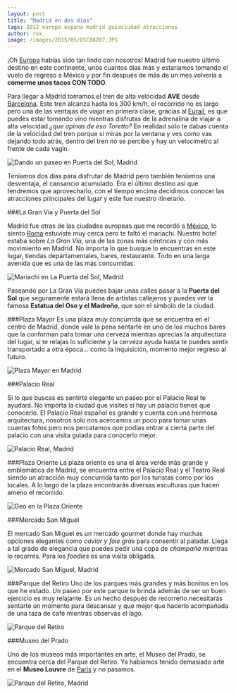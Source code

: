 ```yaml
---
layout: post
title: "Madrid en dos días"
tags: 2012 europa espana madrid guiaciudad atracciones
author: rox
image: /images/2015/05/DSC08287.JPG
---
```

¡Oh [Europa](/tag/europa/) habías sido tan lindo con nosotros! Madrid fue nuestro último destino en este continente, unos cuantos días más y estaríamos tomando el vuelo de regreso a México y por fin después de más de un mes volvería a **comerme unos tacos CON TODO**.
 
Para llegar a Madrid tomamos el tren de alta velocidad **AVE** desde [Barcelona](/tag/barcelona). Este tren alcanza hasta los 300 km/h, el recorrido no es largo pero una de las ventajas de viajar en primera clase, gracias al [Eurail](/eurail/), es que puedes estar tomando vino mientras disfrutas de la adrenalina de viajar a alta velocidad *¿que opinas de eso Toretto?* En realidad solo te dabas cuenta de la velocidad del tren porque si miras por la ventana y ves como vas dejando todo atrás, dentro del tren no se percibe y hay un velocímetro al frente de cada vagín.

![Dando un paseo en Puerta del Sol, Madrid](/images/2015/05/DSC08202.JPG)

Teníamos dos días para disfrutar de Madrid pero también teníamos una desventaja, el cansancio acumulado. Era el último destino así que tendremos que aprovecharlo, con el tiempo encima decidimos conocer las atracciones principales del lugar y este fue nuestro itinerario.

###La Gran Vía y Puerta del Sol

Madrid fue otras de las ciudades europeas que me recordó a [México](/tag/mexico), lo siento [Roma](/tag/roma/) estuviste muy cerca pero te faltó el mariachi. Nuestro hotel estaba sobre *La Gran Vía*, una de las zonas más céntricas y con más movimiento en Madrid. No importa lo que busque lo encuentras en este lugar, tiendas departamentales, bares, restaurante. Todo en una larga avenida que es una de las más concurridas.

![Mariachi en La Puerta del Sol, Madrid](/images/2015/05/DSC08272.JPG)

Paseando por La Gran Vía puedes bajar unas calles pasar a la **Puerta del Sol** que seguramente estará llena de artistas callejeros y puedes ver la famosa **Estatua del Oso y el Madroño**, que son el símbolo de la ciudad.

###Plaza Mayor
Es una plaza muy concurrida que se encuentra en el centro de Madrid, donde vale la pena sentarte en uno de los muchos bares que la conforman para tomar una cerveza mientras aprecias la arquitectura del lugar, si te relajas lo suficiente y la cerveza ayuda hasta te puedes sentir transportado a otra época... como la Inquisición, momento mejor regreso al futuro.

![Plaza Mayor en Madrid](/images/2015/05/DSC08168.JPG)

###Palacio Real

Si lo que buscas es sentirte elegante un paseo por el Palacio Real te ayudará. No importa la ciudad que visites si hay un palacio tienes que conocerlo. El Palacio Real español es grande y cuenta con una hermosa arquitectura, nosotros solo nos acercamos un poco para tomar unas cuantas fotos pero nos percatamos que podías entrar a cierta parte del palacio con una visita guiada para conocerlo mejor. 

![Palacio Real, Madrid](/images/2015/05/DSC08288.JPG)

###Plaza Oriente
La plaza oriente es una el área verde más grande y emblemática de Madrid, se encuentra entre el Palacio Real y el Teatro Real siendo un atracción muy concurrida tanto por los turistas como por los locales.  A lo largo de la plaza encontrarás diversas esculturas que hacen ameno el recorrido. 

![Geo en la Plaza Oriente](/images/2015/05/DSC08215.JPG)

###Mercado San Miguel 

El mercado San Miguel es un mercado gourmet donde hay muchas opciones elegantes como *caviar y foie gras* para consentir al paladar. Llega a tal grado de elegancia que puedes pedir una copa de *champaña* mientras lo recorres. Para los *foodies* es una visita obligada.

![Mercado San Miguel, Madrid](/images/2015/05/DSC08311.JPG)

###Parque del Retiro
Uno de los parques más grandes y más bonitos en los que he estado. Un paseo por este parque te brinda además de ser un buen ejercicio es muy relajante. Es un hecho después de recorrerlo necesitarás sentarte un momento para descansar y que mejor que hacerlo acompañada de una taza de café mientras observas el lago.

![Parque del Retiro](/images/2015/05/DSC08262.JPG)

###Museo del Prado

Uno de los museos más importantes en arte, el Museo del Prado, se encuentra cerca del Parque del Retiro. Ya habíamos tenido demasiado arte en el **Museo Louvre** de [París](/tag/paris) y no pasamos.

![Parque del Retiro, Madrid](/images/2015/05/DSC08236.JPG)
